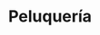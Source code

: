 ---
title: "Peluquería"
url: /ciudad-autonoma-de-buenos-aires/peluqueria-esmeralda/
shop: peluquería
---
